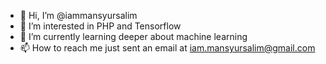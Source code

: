 - 👋 Hi, I’m @iammansyursalim
- 👀 I’m interested in PHP and Tensorflow
- 🌱 I’m currently learning deeper about machine learning
- 📫 How to reach me just sent an email at iam.mansyursalim@gmail.com

<!---
iammansyursalim/iammansyursalim is a ✨ special ✨ repository because its `README.md` (this file) appears on your GitHub profile.
You can click the Preview link to take a look at your changes.
--->
